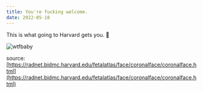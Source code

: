 ```yaml
---
title: You're fucking welcome.
date: 2022-05-18
---
```


This is what going to Harvard gets you. :metal:

![wtfbaby](https://radnet.bidmc.harvard.edu/fetalatlas/face/coronalface/xyz_g3371_29.jpg)

source: [https://radnet.bidmc.harvard.edu/fetalatlas/face/coronalface/coronalface.html](https://radnet.bidmc.harvard.edu/fetalatlas/face/coronalface/coronalface.html)